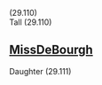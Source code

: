 (29.110)  
Tall (29.110)

[MissDeBourgh](MissDeBourgh.md)
-------------------------------

Daughter (29.111)
